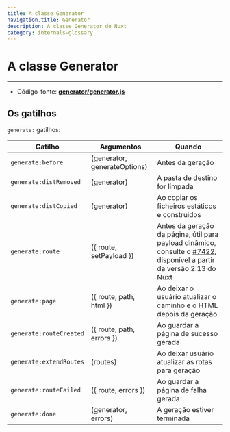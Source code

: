 ```yaml
---
title: A classe Generator
navigation.title: Generator
description: A classe Generator do Nuxt
category: internals-glossary
---
```


# A classe Generator

---

- Código-fonte: **[generator/generator.js](https://github.com/nuxt/nuxt.js/blob/dev/packages/generator/src/generator.js)**

## Os gatilhos

`generate:` gatilhos:

| Gatilho                 | Argumentos                   | Quando                                                |
| ----------------------- | ---------------------------- | ----------------------------------------------------- |
| `generate:before`       | (generator, generateOptions) | Antes da geração                                      |
| `generate:distRemoved`  | (generator)                  | A pasta de destino for limpada                        |
| `generate:distCopied`   | (generator)                  | Ao copiar os ficheiros estáticos e construidos        |
| `generate:route`        | ({ route, setPayload })      | Antes da geração da página, útil para payload dinâmico, consulte o [#7422](https://github.com/nuxt/nuxt.js/pull/7422), disponível a partir da versão 2.13 do Nuxt  |
| `generate:page`         | ({ route, path, html })      | Ao deixar o usuário atualizar o caminho e o HTML depois da geração  |
| `generate:routeCreated` | ({ route, path, errors })    | Ao guardar a página de sucesso gerada                 |
| `generate:extendRoutes` | (routes)                     | Ao deixar usuário atualizar as rotas para geração     |
| `generate:routeFailed`  | ({ route, errors })          | Ao guardar a página de falha gerada                   |
| `generate:done`         | (generator, errors)          | A geração estiver terminada                           |
